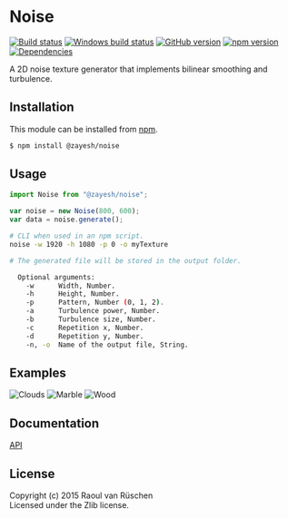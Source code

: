 # Noise
[![Build status](https://travis-ci.org/vanruesc/noise.svg?branch=master)](https://travis-ci.org/vanruesc/noise) 
[![Windows build status](https://ci.appveyor.com/api/projects/status/1vnesrjt9xcvs9y2?svg=true)](https://ci.appveyor.com/project/vanruesc/noise) 
[![GitHub version](https://badge.fury.io/gh/vanruesc%2Fnoise.svg)](http://badge.fury.io/gh/vanruesc%2Fnoise) 
[![npm version](https://badge.fury.io/js/%40zayesh%2Fnoise.svg)](http://badge.fury.io/js/%40zayesh%2Fnoise) 
[![Dependencies](https://david-dm.org/vanruesc/noise.svg?branch=master)](https://david-dm.org/vanruesc/noise)

A 2D noise texture generator that implements bilinear smoothing and turbulence.


## Installation

This module can be installed from [npm](https://www.npmjs.com).

```sh
$ npm install @zayesh/noise
``` 


## Usage

```javascript
import Noise from "@zayesh/noise";

var noise = new Noise(800, 600);
var data = noise.generate();
```

```sh
# CLI when used in an npm script.
noise -w 1920 -h 1080 -p 0 -o myTexture

# The generated file will be stored in the output folder.
```

```sh
  Optional arguments:
    -w      Width, Number.
    -h      Height, Number.
    -p      Pattern, Number (0, 1, 2).
    -a      Turbulence power, Number.
    -b      Turbulence size, Number.
    -c      Repetition x, Number.
    -d      Repetition y, Number.
    -n, -o  Name of the output file, String.
```


## Examples

![Clouds](http://vanruesc.github.io/noise/output/clouds.jpg)
![Marble](http://vanruesc.github.io/noise/output/marble.jpg)
![Wood](http://vanruesc.github.io/noise/output/wood.jpg)


## Documentation

[API](http://vanruesc.github.io/noise/docs)


## License

Copyright (c) 2015 Raoul van Rüschen  
Licensed under the Zlib license.
